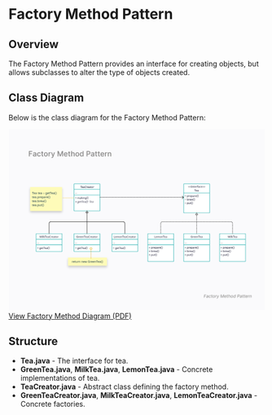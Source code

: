 # Factory Method Pattern

## Overview
The Factory Method Pattern provides an interface for creating objects, but allows subclasses to alter the type of objects created.

## Class Diagram

Below is the class diagram for the Factory Method Pattern:

![Factory Method Diagram](factory-method-diagram.png)
[View Factory Method Diagram (PDF)](factory-method-diagram.pdf)

## Structure
- **Tea.java** - The interface for tea.
- **GreenTea.java**, **MilkTea.java**, **LemonTea.java** - Concrete implementations of tea.
- **TeaCreator.java** - Abstract class defining the factory method.
- **GreenTeaCreator.java**, **MilkTeaCreator.java**, **LemonTeaCreator.java** - Concrete factories.
